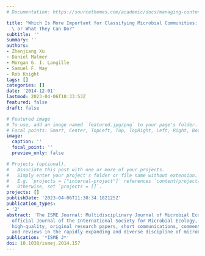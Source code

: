 ```yaml
---
# Documentation: https://sourcethemes.com/academic/docs/managing-content/

title: "Which Is More Important for Classifying Microbial Communities: Who's There\
  \ or What They Can Do?"
subtitle: ''
summary: ''
authors:
- Zhenjiang Xu
- Daniel Malmer
- Morgan G. I. Langille
- Samuel F. Way
- Rob Knight
tags: []
categories: []
date: '2014-12-01'
lastmod: 2023-04-06T10:33:53Z
featured: false
draft: false

# Featured image
# To use, add an image named `featured.jpg/png` to your page's folder.
# Focal points: Smart, Center, TopLeft, Top, TopRight, Left, Right, BottomLeft, Bottom, BottomRight.
image:
  caption: ''
  focal_point: ''
  preview_only: false

# Projects (optional).
#   Associate this post with one or more of your projects.
#   Simply enter your project's folder or file name without extension.
#   E.g. `projects = ["internal-project"]` references `content/project/deep-learning/index.md`.
#   Otherwise, set `projects = []`.
projects: []
publishDate: '2023-04-06T11:30:34.182125Z'
publication_types:
- '2'
abstract: 'The ISME Journal: Multidisciplinary Journal of Microbial Ecology is the
  official Journal of the International Society for Microbial Ecology, publishing
  high-quality, original research papers, short communications, commentary articles
  and reviews in the rapidly expanding and diverse discipline of microbial ecology.'
publication: '*ISME J*'
doi: 10.1038/ismej.2014.157
---
```

